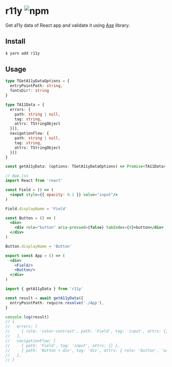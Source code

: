 # r11y ![npm](https://flat.badgen.net/npm/v/r11y)

Get a11y data of React app and validate it using [Axe](https://github.com/dequelabs/axe-core) library.

## Install

```sh
$ yarn add r11y
```

## Usage

```ts
type TGetA11yDataOptions = {
  entryPointPath: string,
  fontsDir?: string
}

type TA11Data = {
  errors: {
    path: string | null,
    tag: string,
    attrs: TStringObject
  }[],
  navigationFlow: {
    path: string | null,
    tag: string,
    attrs: TStringObject
  }[]
}

const getA11yData: (options: TGetA11yDataOptions) => Promise<TA11Data>
```

```jsx
// App.jsx
import React from 'react'

const Field = () => (
  <input style={{ opacity: 0.1 }} value="input"/>
)

Field.displayName = 'Field'

const Button = () => (
  <div>
    <div role="button" aria-pressed={false} tabIndex={0}>button</div>
  </div>
)

Button.displayName = 'Button'

export const App = () => (
  <div>
    <Field/>
    <Button/>
  </div>
)
```

```ts
import { getA11yData } from 'r11y'

const result = await getA11yData({
  entryPointPath: require.resolve('./App'),
}

console.log(result)
// {
//   errors: [
//     { rule: 'color-contrast', path: 'Field', tag: 'input', attrs: {} },
//   ],
//   navigationFlow: [
//     { path: 'Field', tag: 'input', attrs: {} },
//     { path: 'Button > div', tag: 'div', attrs: { role: 'button', 'aria-pressed': 'false' } },
//   ],
// }
```
